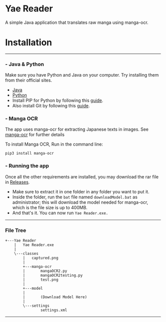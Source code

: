 # Yae Reader

A simple Java application that translates raw manga using manga-ocr.

# Installation
---
### - Java & Python

Make sure you have Python and Java on your computer. Try installing them from their official sites.
- [Java](https://www.oracle.com/java/technologies/downloads/)
- [Python](https://www.python.org/downloads)
- Install PIP for Python by following this [guide](https://www.geeksforgeeks.org/how-to-install-pip-on-windows/).
- Also install Git by following this [guide](https://github.com/git-guides/install-git).
### - Manga OCR

The app uses manga-ocr for extracting Japanese texts in images. See [manga-ocr](https://www.python.org/downloads) for further details

To install Manga OCR, Run in the command line:

```commandline
pip3 install manga-ocr
```
### - Running the app

Once all the other requirements are installed, you may download the rar file in [Releases](https://github.com/jp319/Yae-Reader/releases).
- Make sure to extract it in one folder in any folder you want to put it.
- Inside the folder, run the `bat` file named `downloadModel.bat` as administrator; this will download the model needed for manga-ocr, which is the file size is up to 400MB.
- And that's it. You can now run `Yae Reader.exe.`
---

### File Tree
```commandline
+---Yae Reader
    |   Yae Reader.exe
    |
    \---classes
        |   captured.png
        |
        +---manga-ocr
        |       mangaOCR2.py
        |       mangaOCR2testing.py
        |       test.png
        |
        +---model
        |
        |       (Download Model Here)
        |
        \---settings
                settings.xml
```
---
